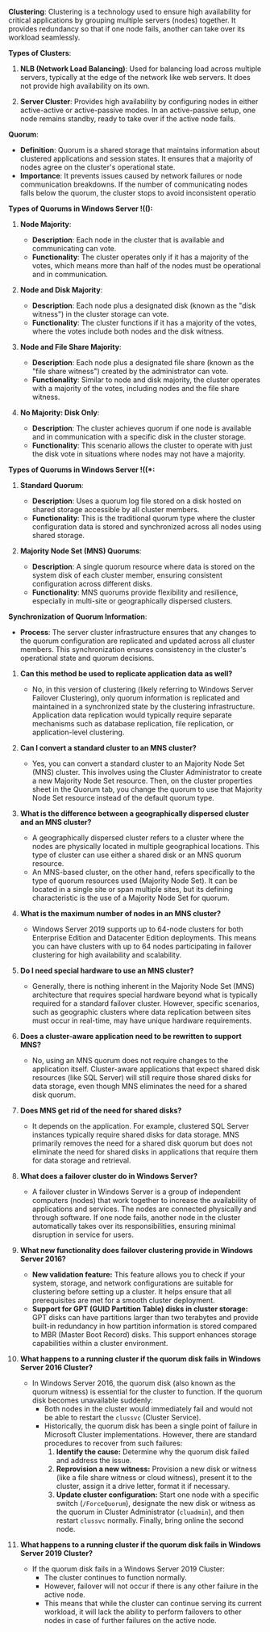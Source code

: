 
**Clustering**: Clustering is a technology used to ensure high availability for critical applications by grouping multiple servers (nodes) together. It provides redundancy so that if one node fails, another can take over its workload seamlessly.

**Types of Clusters**:
1. **NLB (Network Load Balancing)**: Used for balancing load across multiple servers, typically at the edge of the network like web servers. It does not provide high availability on its own.
   
2. **Server Cluster**: Provides high availability by configuring nodes in either active-active or active-passive modes. In an active-passive setup, one node remains standby, ready to take over if the active node fails.

**Quorum**: 
- **Definition**: Quorum is a shared storage that maintains information about clustered applications and session states. It ensures that a majority of nodes agree on the cluster's operational state.
- **Importance**: It prevents issues caused by network failures or node communication breakdowns. If the number of communicating nodes falls below the quorum, the cluster stops to avoid inconsistent operatio


**Types of Quorums in Windows Server !(():**
1. **Node Majority**:
   - **Description**: Each node in the cluster that is available and communicating can vote.
   - **Functionality**: The cluster operates only if it has a majority of the votes, which means more than half of the nodes must be operational and in communication.

2. **Node and Disk Majority**:
   - **Description**: Each node plus a designated disk (known as the "disk witness") in the cluster storage can vote.
   - **Functionality**: The cluster functions if it has a majority of the votes, where the votes include both nodes and the disk witness.

3. **Node and File Share Majority**:
   - **Description**: Each node plus a designated file share (known as the "file share witness") created by the administrator can vote.
   - **Functionality**: Similar to node and disk majority, the cluster operates with a majority of the votes, including nodes and the file share witness.

4. **No Majority: Disk Only**:
   - **Description**: The cluster achieves quorum if one node is available and in communication with a specific disk in the cluster storage.
   - **Functionality**: This scenario allows the cluster to operate with just the disk vote in situations where nodes may not have a majority.

**Types of Quorums in Windows Server !((*:**
1. **Standard Quorum**:
   - **Description**: Uses a quorum log file stored on a disk hosted on shared storage accessible by all cluster members.
   - **Functionality**: This is the traditional quorum type where the cluster configuration data is stored and synchronized across all nodes using shared storage.

2. **Majority Node Set (MNS) Quorums**:
   - **Description**: A single quorum resource where data is stored on the system disk of each cluster member, ensuring consistent configuration across different disks.
   - **Functionality**: MNS quorums provide flexibility and resilience, especially in multi-site or geographically dispersed clusters.

**Synchronization of Quorum Information**:
- **Process**: The server cluster infrastructure ensures that any changes to the quorum configuration are replicated and updated across all cluster members. This synchronization ensures consistency in the cluster's operational state and quorum decisions.

1. **Can this method be used to replicate application data as well?**
   - No, in this version of clustering (likely referring to Windows Server Failover Clustering), only quorum information is replicated and maintained in a synchronized state by the clustering infrastructure. Application data replication would typically require separate mechanisms such as database replication, file replication, or application-level clustering.

2. **Can I convert a standard cluster to an MNS cluster?**
   - Yes, you can convert a standard cluster to an Majority Node Set (MNS) cluster. This involves using the Cluster Administrator to create a new Majority Node Set resource. Then, on the cluster properties sheet in the Quorum tab, you change the quorum to use that Majority Node Set resource instead of the default quorum type.

3. **What is the difference between a geographically dispersed cluster and an MNS cluster?**
   - A geographically dispersed cluster refers to a cluster where the nodes are physically located in multiple geographical locations. This type of cluster can use either a shared disk or an MNS quorum resource. 
   - An MNS-based cluster, on the other hand, refers specifically to the type of quorum resources used (Majority Node Set). It can be located in a single site or span multiple sites, but its defining characteristic is the use of a Majority Node Set for quorum.

4. **What is the maximum number of nodes in an MNS cluster?**
   - Windows Server 2019 supports up to 64-node clusters for both Enterprise Edition and Datacenter Edition deployments. This means you can have clusters with up to 64 nodes participating in failover clustering for high availability and scalability.

5. **Do I need special hardware to use an MNS cluster?**
   - Generally, there is nothing inherent in the Majority Node Set (MNS) architecture that requires special hardware beyond what is typically required for a standard failover cluster. However, specific scenarios, such as geographic clusters where data replication between sites must occur in real-time, may have unique hardware requirements.

6. **Does a cluster-aware application need to be rewritten to support MNS?**
   - No, using an MNS quorum does not require changes to the application itself. Cluster-aware applications that expect shared disk resources (like SQL Server) will still require those shared disks for data storage, even though MNS eliminates the need for a shared disk quorum.

7. **Does MNS get rid of the need for shared disks?**
   - It depends on the application. For example, clustered SQL Server instances typically require shared disks for data storage. MNS primarily removes the need for a shared disk quorum but does not eliminate the need for shared disks in applications that require them for data storage and retrieval.

8. **What does a failover cluster do in Windows Server?**
   - A failover cluster in Windows Server is a group of independent computers (nodes) that work together to increase the availability of applications and services. The nodes are connected physically and through software. If one node fails, another node in the cluster automatically takes over its responsibilities, ensuring minimal disruption in service for users.

1. **What new functionality does failover clustering provide in Windows Server 2016?**
   - **New validation feature:** This feature allows you to check if your system, storage, and network configurations are suitable for clustering before setting up a cluster. It helps ensure that all prerequisites are met for a smooth cluster deployment.
   - **Support for GPT (GUID Partition Table) disks in cluster storage:** GPT disks can have partitions larger than two terabytes and provide built-in redundancy in how partition information is stored compared to MBR (Master Boot Record) disks. This support enhances storage capabilities within a cluster environment.

2. **What happens to a running cluster if the quorum disk fails in Windows Server 2016 Cluster?**
   - In Windows Server 2016, the quorum disk (also known as the quorum witness) is essential for the cluster to function. If the quorum disk becomes unavailable suddenly:
     - Both nodes in the cluster would immediately fail and would not be able to restart the `clussvc` (Cluster Service).
     - Historically, the quorum disk has been a single point of failure in Microsoft Cluster implementations. However, there are standard procedures to recover from such failures:
       1. **Identify the cause:** Determine why the quorum disk failed and address the issue.
       2. **Reprovision a new witness:** Provision a new disk or witness (like a file share witness or cloud witness), present it to the cluster, assign it a drive letter, format it if necessary.
       3. **Update cluster configuration:** Start one node with a specific switch (`/ForceQuorum`), designate the new disk or witness as the quorum in Cluster Administrator (`cluadmin`), and then restart `clussvc` normally. Finally, bring online the second node.

3. **What happens to a running cluster if the quorum disk fails in Windows Server 2019 Cluster?**
   - If the quorum disk fails in a Windows Server 2019 Cluster:
     - The cluster continues to function normally.
     - However, failover will not occur if there is any other failure in the active node.
     - This means that while the cluster can continue serving its current workload, it will lack the ability to perform failovers to other nodes in case of further failures on the active node.

